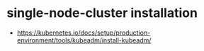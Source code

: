 # single-node-cluster installation

- https://kubernetes.io/docs/setup/production-environment/tools/kubeadm/install-kubeadm/